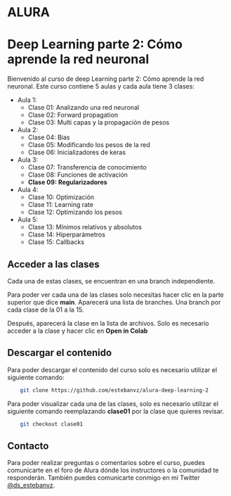 # ALURA
# Deep Learning parte 2: Cómo aprende la red neuronal
Bienvenido al curso de deep Learning parte 2: Cómo aprende la red neuronal.
Este curso contiene 5 aulas y cada aula tiene 3 clases:
* Aula 1:
  * Clase 01: Analizando una red neuronal
  * Clase 02: Forward propagation
  * Clase 03: Multi capas y la propagación de pesos
* Aula 2:
  * Clase 04: Bias
  * Clase 05: Modificando los pesos de la red
  * Clase 06: Inicializadores de keras
* Aula 3: 
  * Clase 07: Transferencia de conocimiento
  * Clase 08: Funciones de activación
  * **Clase 09: Regularizadores**
* Aula 4: 
  * Clase 10: Optimización
  * Clase 11: Learning rate 
  * Clase 12: Optimizando los pesos
* Aula 5: 
  * Clase 13: Mínimos relativos y absolutos
  * Clase 14: Hiperparámetros
  * Clase 15: Callbacks

## Acceder a las clases

Cada una de estas clases, se encuentran en una branch independiente.

Para poder ver cada una de las clases solo necesitas hacer clic en la parte 
superior que dice **main**. Aparecerá una lista de branches.
Una branch por cada clase de la 01 a la 15.

Después, aparecerá la clase en la lista de archivos. Solo es necesario acceder
a la clase y hacer clic en **Open in Colab** 

## Descargar el contenido

Para poder descargar el contenido del curso solo es necesario utilizar
el siguiente comando:

```bash
    git clone https://github.com/estebanvz/alura-deep-learning-2
```

Para poder visualizar cada una de las clases, solo es necesario utilizar el
siguiente comando reemplazando **clase01** por la clase que quieres revisar.

```bash
    git checkout clase01
```
## Contacto
Para poder realizar preguntas o comentarios sobre el curso, puedes comunicarte
en el foro de Alura dónde los instructores o la comunidad te responderán. 
También puedes comunicarte conmigo en mi Twitter [@ds_estebanvz](https://twitter.com/ds_estebanvz).
